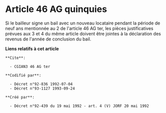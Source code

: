 # Article 46 AG quinquies

Si le bailleur signe un bail avec un nouveau locataire pendant la période de neuf ans mentionnée au 2 de l'article 46 AG ter,
les pièces justificatives prévues aux 3 et 4 du même article doivent être jointes à la déclaration des revenus de l'année de
conclusion du bail.

**Liens relatifs à cet article**

	**Cite**:

	  - CGIAN3 46 AG ter

	**Codifié par**:

	  - Décret n°92-836 1992-07-04
	  - Décret n°93-1127 1993-09-24

	**Créé par**:

	  - Décret n°92-439 du 19 mai 1992 - art. 4 (V) JORF 20 mai 1992
